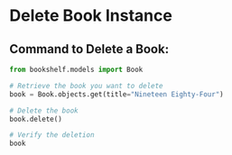 # Delete Book Instance

## Command to Delete a Book:

```python
from bookshelf.models import Book

# Retrieve the book you want to delete
book = Book.objects.get(title="Nineteen Eighty-Four")

# Delete the book
book.delete()

# Verify the deletion
book
